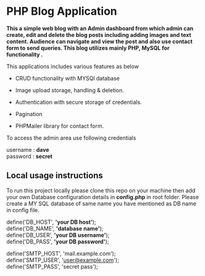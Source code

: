 # PHP Blog Application

**This a simple web blog with an Admin dashboard from which admin can create, edit and delete the blog posts including adding images and text content. Audience can navigate and view the post and also use contact form to send queries. This blog utilizes mainly PHP, MySQL for functionality .**

This applications includes various features as below

- CRUD functionality with MYSQl database

- Image upload storage, handling & deletion.

- Authentication with secure storage of credentials.

- Pagination

- PHPMailer library for contact form.

To access the admin area use following credentials

username : **dave**  
password : **secret**

## Local usage instructions

To run this project locally please clone this repo on your machine then add your own Database configuration details in **config.php** in root folder. Please create a MY SQL database of same name you have mentioned as DB name in config file.

define('DB_HOST', **'your DB host'**);  
define('DB_NAME', **'database name'**);  
define('DB_USER', **'your DB username'**);  
define('DB_PASS', **'your DB password'**);

define('SMTP_HOST', 'mail.example.com');  
define('SMTP_USER', 'user@example.com');  
define('SMTP_PASS', 'secret pass');

